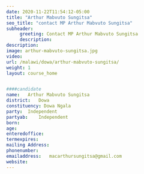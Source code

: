 ```yaml
---
date: 2020-11-22T11:54:12-05:00
title: "Arthur Mabvuto Sungitsa"
seo_title: "contact MP Arthur Mabvuto Sungitsa"
subheader:
     greeting: Contact MP Arthur Mabvuto Sungitsa
     description: 
description: 
image: arthur-mabvuto-sungitsa.jpg
video: 
url: /malawi/dowa/arthur-mabvuto-sungitsa/
weight: 1
layout: course_home


####candidate
name:	Arthur Mabvuto Sungitsa
district:	Dowa
constituency: Dowa Ngala
party:	Independent
partyab:	Independent
born:
age: 
enteredoffice:	
termexpires:	
mailing Address:
phonenumber:	
emailaddress:	macarthursungitsa@gmail.com
website:	
---
```


